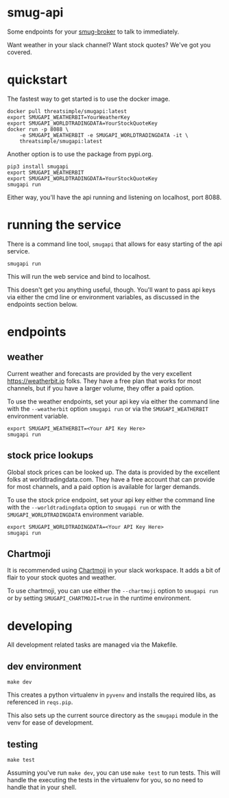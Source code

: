 # smug-api

Some endpoints for your
[smug-broker](https://github.com/threatsimple/smug-broker) to talk to
immediately.

Want weather in your slack channel?  Want stock quotes?  We've got you covered.

# quickstart

The fastest way to get started is to use the docker image.

```
docker pull threatsimple/smugapi:latest
export SMUGAPI_WEATHERBIT=YourWeatherKey
export SMUGAPI_WORLDTRADINGDATA=YourStockQuoteKey
docker run -p 8088 \
    -e SMUGAPI_WEATHERBIT -e SMUGAPI_WORLDTRADINGDATA -it \
    threatsimple/smugapi:latest
```

Another option is to use the package from pypi.org.

```
pip3 install smugapi
export SMUGAPI_WEATHERBIT
export SMUGAPI_WORLDTRADINGDATA=YourStockQuoteKey
smugapi run
```

Either way, you'll have the api running and listening on localhost, port 8088.

# running the service

There is a command line tool, `smugapi` that allows for easy starting of the api
service.

```
smugapi run
```

This will run the web service and bind to localhost.

This doesn't get you anything useful, though.  You'll want to pass api keys via
either the cmd line or environment variables, as discussed in the endpoints
section below.

# endpoints

## weather

Current weather and forecasts are provided by the very excellent
https://weatherbit.io folks.  They have a free plan that works for most
channels, but if you have a larger volume, they offer a paid option.

To use the weather endpoints, set your api key via either the command line with
the `--weatherbit` option `smugapi run` or via the `SMUGAPI_WEATHERBIT`
environment variable.

```
export SMUGAPI_WEATHERBIT=<Your API Key Here>
smugapi run
```

## stock price lookups

Global stock prices can be looked up.  The data is provided by the excellent
folks at worldtradingdata.com.  They have a free account that can provide for
most channels, and a paid option is available for larger demands.

To use the stock price endpoint, set your api key either the command line with
the `--worldtradingdata` option to `smugapi run` or with the
`SMUGAPI_WORLDTRADINGDATA` environment variable.

```
export SMUGAPI_WORLDTRADINGDATA=<Your API Key Here>
smugapi run
```

## Chartmoji

It is recommended using [Chartmoji](https://github.com/threatsimple/chartmoji)
in your slack workspace.  It adds a bit of flair to your stock quotes and
weather.

To use chartmoji, you can use either the `--chartmoji` option to `smugapi run`
or by setting `SMUGAPI_CHARTMOJI=true` in the runtime environment.

# developing

All development related tasks are managed via the Makefile.

## dev environment

```
make dev
```

This creates a python virtualenv in `pyvenv` and installs the required libs, as
referenced in `reqs.pip`.

This also sets up the current source directory as the `smugapi` module in the
venv for ease of development.

## testing

```
make test
```

Assuming you've run `make dev`, you can use `make test` to run tests. This
will handle the executing the tests in the virtualenv for you, so no need to
handle that in your shell.


